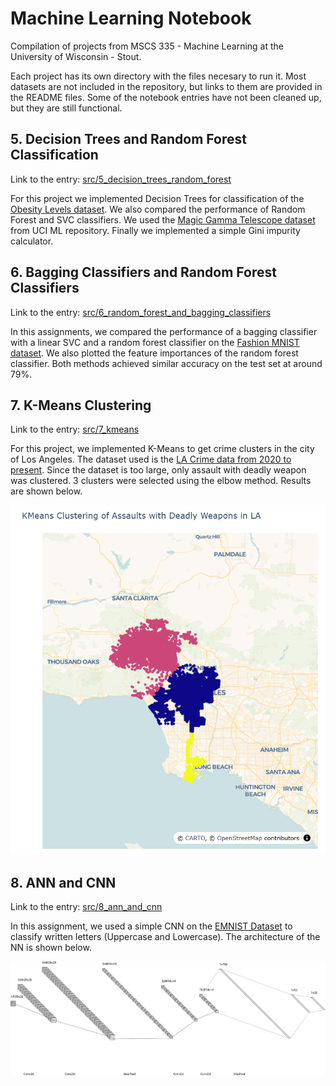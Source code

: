 # Machine Learning Notebook
Compilation of projects from MSCS 335 - Machine Learning at the University of Wisconsin - Stout.

Each project has its own directory with the files necesary to run it. Most datasets are not included in the repository, but links to them are provided in the README files. Some of the notebook entries have not been cleaned up, but they are still functional.

## 5. Decision Trees and Random Forest Classification

Link to the entry: [src/5_decision_trees_random_forest](src/5_decision_trees_random_forest)

For this project we implemented Decision Trees for classification of the [Obesity Levels dataset](https://www.kaggle.com/datasets/fatemehmehrparvar/obesity-levels). We also compared the performance of Random Forest and SVC classifiers. We used the [Magic Gamma Telescope dataset](https://archive.ics.uci.edu/dataset/159/magic+gamma+telescope) from UCI ML repository. Finally we implemented a simple Gini impurity calculator.

## 6. Bagging Classifiers and Random Forest Classifiers

Link to the entry: [src/6_random_forest_and_bagging_classifiers](src/6_random_forest_and_bagging_classifiers)

In this assignments, we compared the performance of a bagging classifier with a linear SVC and a random forest classifier on the [Fashion MNIST dataset](https://www.kaggle.com/datasets/zalando-research/fashionmnist). We also plotted the feature importances of the random forest classifier. Both methods achieved similar accuracy on the test set at around 79%. 

## 7. K-Means Clustering

Link to the entry: [src/7_kmeans](src/7_kmeans)

For this project, we implemented K-Means to get crime clusters in the city of Los Angeles. The dataset used is the [LA Crime data from 2020 to present](https://catalog.data.gov/dataset/crime-data-from-2020-to-present). Since the dataset is too large, only assault with deadly weapon was clustered. 3 clusters were selected using the elbow method. Results are shown below.

![LA Crime Clusters](src/7_kmeans/imgs/cluster_crime.png)

## 8. ANN and CNN

Link to the entry: [src/8_ann_and_cnn](src/8_ann_and_cnn)

In this assignment, we used a simple CNN on the [EMNIST Dataset](https://www.kaggle.com/datasets/crawford/emnist) to classify written letters (Uppercase and Lowercase). The architecture of the NN is shown below.

![Neural Network Architecture](src/8_ann_and_cnn/imgs/architecture.svg)